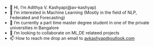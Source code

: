 - 👋 Hi, I’m Adithya V. Kashyap(@av-kashyap)
- 👀 I’m interested in Machine Learning (Mostly in the field of NLP, Federated and Forecasting)
- 🌱 I’m currently a part time master degree student in one of the private universities in Bangalore
- 💞️ I’m looking to collaborate on ML,DE relateed projects
- 📫 How to reach me drop an email to avkashyap@outlook.com

<!---
av-kashyap/av-kashyap is a ✨ special ✨ repository because its `README.md` (this file) appears on your GitHub profile.
You can click the Preview link to take a look at your changes.
--->
